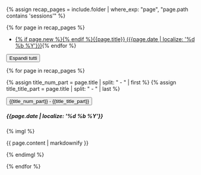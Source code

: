 {% assign recap_pages = include.folder | where_exp: "page", "page.path contains 'sessions'" %}

{% for page in recap_pages %}
- <a href="#{{page.title | slugify}}" class="recap-index">{% if page.new %}<span class="new"></span>{% endif %}{{page.title}}    ({{page.date |  localize: '%d %b %Y'}})</a>{% endfor %}

<button type="button" class="expand-all">Espandi tutti</button>

<div class="noindent">

{% for page in recap_pages %}

{% assign title_num_part = page.title | split: " - " | first %}
{% assign title_title_part = page.title | split: " - " | last %}

<button type="button" class="collapsible coll-primary" id="{{page.title | slugify}}">{{title_num_part}} - <span class="recap-title">{{title_title_part}}</span></button>
<div class="collapsible-content hidden" markdown="1">

##### {{page.date | localize: '%d %b %Y'}}

{% imgl %}

{{ page.content | markdownify }}

{% endimgl %}

</div>

{% endfor %}

</div>